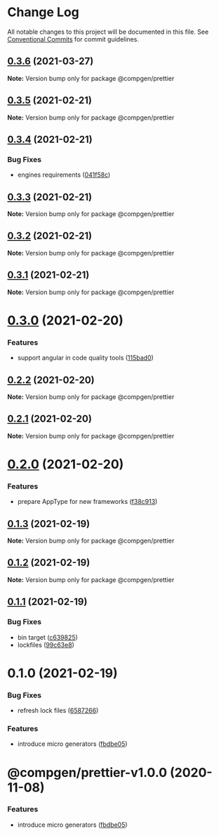 # Change Log

All notable changes to this project will be documented in this file.
See [Conventional Commits](https://conventionalcommits.org) for commit guidelines.

## [0.3.6](https://github.com/developer239/compgen/compare/@compgen/prettier@0.3.5...@compgen/prettier@0.3.6) (2021-03-27)

**Note:** Version bump only for package @compgen/prettier





## [0.3.5](https://github.com/developer239/compgen/compare/@compgen/prettier@0.3.4...@compgen/prettier@0.3.5) (2021-02-21)

**Note:** Version bump only for package @compgen/prettier





## [0.3.4](https://github.com/developer239/compgen/compare/@compgen/prettier@0.3.3...@compgen/prettier@0.3.4) (2021-02-21)


### Bug Fixes

* engines requirements ([041f58c](https://github.com/developer239/compgen/commit/041f58cffca7b9db89515ed7e2d77535750cedd6))





## [0.3.3](https://github.com/developer239/compgen/compare/@compgen/prettier@0.3.2...@compgen/prettier@0.3.3) (2021-02-21)

**Note:** Version bump only for package @compgen/prettier





## [0.3.2](https://github.com/developer239/compgen/compare/@compgen/prettier@0.3.1...@compgen/prettier@0.3.2) (2021-02-21)

**Note:** Version bump only for package @compgen/prettier





## [0.3.1](https://github.com/developer239/compgen/compare/@compgen/prettier@0.3.0...@compgen/prettier@0.3.1) (2021-02-21)

**Note:** Version bump only for package @compgen/prettier





# [0.3.0](https://github.com/developer239/compgen/compare/@compgen/prettier@0.2.2...@compgen/prettier@0.3.0) (2021-02-20)


### Features

* support angular in code quality tools ([115bad0](https://github.com/developer239/compgen/commit/115bad0e04e490152dcf57341ae2a3c6112f6e2d))





## [0.2.2](https://github.com/developer239/compgen/compare/@compgen/prettier@0.2.1...@compgen/prettier@0.2.2) (2021-02-20)

**Note:** Version bump only for package @compgen/prettier





## [0.2.1](https://github.com/developer239/compgen/compare/@compgen/prettier@0.2.0...@compgen/prettier@0.2.1) (2021-02-20)

**Note:** Version bump only for package @compgen/prettier





# [0.2.0](https://github.com/developer239/compgen/compare/@compgen/prettier@0.1.3...@compgen/prettier@0.2.0) (2021-02-20)


### Features

* prepare AppType for new frameworks ([f38c913](https://github.com/developer239/compgen/commit/f38c913f37d6e353648acab3393ac9678c245c30))





## [0.1.3](https://github.com/developer239/compgen/compare/@compgen/prettier@0.1.2...@compgen/prettier@0.1.3) (2021-02-19)

**Note:** Version bump only for package @compgen/prettier





## [0.1.2](https://github.com/developer239/compgen/compare/@compgen/prettier@0.1.1...@compgen/prettier@0.1.2) (2021-02-19)

**Note:** Version bump only for package @compgen/prettier





## [0.1.1](https://github.com/developer239/compgen/compare/@compgen/prettier@0.1.0...@compgen/prettier@0.1.1) (2021-02-19)


### Bug Fixes

* bin target ([c639825](https://github.com/developer239/compgen/commit/c639825f9c5c430880d33deeb648c9a087102fae))
* lockfiles ([99c63e8](https://github.com/developer239/compgen/commit/99c63e8f7192b2a8262f74e6f0fbd6943ebc1eb4))





# 0.1.0 (2021-02-19)


### Bug Fixes

* refresh lock files ([6587266](https://github.com/developer239/compgen/commit/658726677f8e29849ac47411a84a5569008fa3e0))


### Features

* introduce micro generators ([fbdbe05](https://github.com/developer239/compgen/commit/fbdbe0523b9f3187c4f8d08248eeb8a679650afd))





# @compgen/prettier-v1.0.0 (2020-11-08)


### Features

* introduce micro generators ([fbdbe05](https://github.com/developer239/compgen/commit/fbdbe0523b9f3187c4f8d08248eeb8a679650afd))
